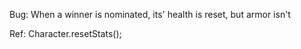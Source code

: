 Bug:
When a winner is nominated, its' health is reset, but armor isn't

Ref:
Character.resetStats();
